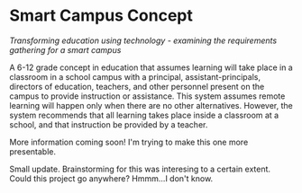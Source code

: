 # Smart Campus Concept

*Transforming education using technology - examining the requirements gathering for a smart campus*

A 6-12 grade concept in education that assumes learning will take place in a classroom in a school campus with a principal, assistant-principals, directors of education, teachers, and other personnel present on the campus to provide instruction or assistance. This system assumes remote learning will happen only when there are no other alternatives. However, the system recommends that all learning takes place inside a classroom at a school, and that instruction be provided by a teacher.


More information coming soon! I'm trying to make this one more presentable.


Small update. Brainstorming for this was interesing to a certain extent. Could this project go anywhere? Hmmm...I don't know.

